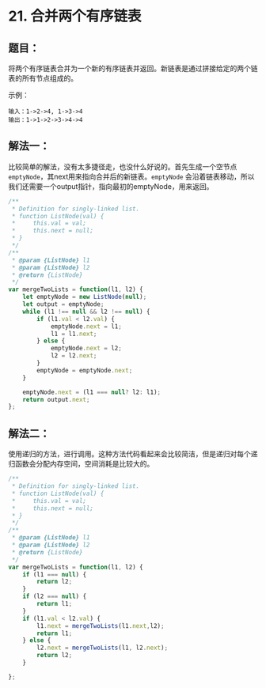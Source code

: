 # 21. 合并两个有序链表

## 题目：
将两个有序链表合并为一个新的有序链表并返回。新链表是通过拼接给定的两个链表的所有节点组成的。 

示例：
```
输入：1->2->4, 1->3->4
输出：1->1->2->3->4->4
```

## 解法一：
比较简单的解法，没有太多捷径走，也没什么好说的。首先生成一个空节点 `emptyNode`，其next用来指向合并后的新链表。`emptyNode` 会沿着链表移动，所以我们还需要一个output指针，指向最初的emptyNode，用来返回。
```javascript
/**
 * Definition for singly-linked list.
 * function ListNode(val) {
 *     this.val = val;
 *     this.next = null;
 * }
 */
/**
 * @param {ListNode} l1
 * @param {ListNode} l2
 * @return {ListNode}
 */
var mergeTwoLists = function(l1, l2) {
    let emptyNode = new ListNode(null);
    let output = emptyNode;
    while (l1 !== null && l2 !== null) {
        if (l1.val < l2.val) {
            emptyNode.next = l1;
            l1 = l1.next;
        } else {
            emptyNode.next = l2;
            l2 = l2.next;
        }
        emptyNode = emptyNode.next;
    }

    emptyNode.next = (l1 === null? l2: l1);
    return output.next;
};
```
## 解法二：
使用递归的方法，进行调用。这种方法代码看起来会比较简洁，但是递归对每个递归函数会分配内存空间，空间消耗是比较大的。
```javascript
/**
 * Definition for singly-linked list.
 * function ListNode(val) {
 *     this.val = val;
 *     this.next = null;
 * }
 */
/**
 * @param {ListNode} l1
 * @param {ListNode} l2
 * @return {ListNode}
 */
var mergeTwoLists = function(l1, l2) {
    if (l1 === null) {
        return l2;
    }
    if (l2 === null) {
        return l1;
    }
    if (l1.val < l2.val) {
        l1.next = mergeTwoLists(l1.next,l2);
        return l1;
    } else {
        l2.next = mergeTwoLists(l1, l2.next);
        return l2;
    }

};
```
